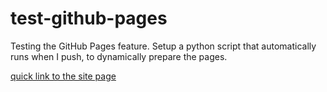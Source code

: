 # test-github-pages
Testing the GitHub Pages feature.
Setup a python script that automatically runs when I push, to dynamically prepare the pages.

[quick link to the site page](https://rodriguezrrp.github.io/test-github-pages/)
